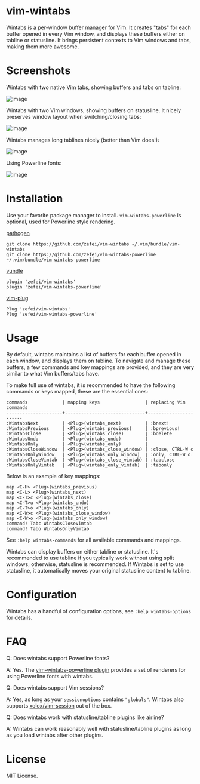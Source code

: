 # vim-wintabs

Wintabs is a per-window buffer manager for Vim. It creates "tabs" for each 
buffer opened in every Vim window, and displays these buffers either on tabline 
or statusline. It brings persistent contexts to Vim windows and tabs, making 
them more awesome.

# Screenshots

Wintabs with two native Vim tabs, showing buffers and tabs on tabline:

![image](https://raw.githubusercontent.com/zefei/vim-wintabs/master/screenshots/screenshot1.gif)

Wintabs with two Vim windows, showing buffers on statusline. It nicely preserves 
window layout when switching/closing tabs:

![image](https://raw.githubusercontent.com/zefei/vim-wintabs/master/screenshots/screenshot2.gif)

Wintabs manages long tablines nicely (better than Vim does!):

![image](https://raw.githubusercontent.com/zefei/vim-wintabs/master/screenshots/screenshot3.png)

Using Powerline fonts:

![image](https://raw.githubusercontent.com/zefei/vim-wintabs-powerline/master/screenshots/screenshot1.png)

# Installation

Use your favorite package manager to install. `vim-wintabs-powerline` is 
optional, used for Powerline style rendering.

[pathogen](https://github.com/tpope/vim-pathogen)

    git clone https://github.com/zefei/vim-wintabs ~/.vim/bundle/vim-wintabs
    git clone https://github.com/zefei/vim-wintabs-powerline ~/.vim/bundle/vim-wintabs-powerline

[vundle](https://github.com/vundlevim/vundle.vim)

    plugin 'zefei/vim-wintabs'
    plugin 'zefei/vim-wintabs-powerline'

[vim-plug](https://github.com/junegunn/vim-plug)

    Plug 'zefei/vim-wintabs'
    Plug 'zefei/vim-wintabs-powerline'

# Usage

By default, wintabs maintains a list of buffers for each buffer opened in each 
window, and displays them on tabline. To navigate and manage these buffers, a 
few commands and key mappings are provided, and they are very similar to what 
Vim buffers/tabs have.

To make full use of wintabs, it is recommended to have the following commands or 
keys mapped, these are the essential ones:

    commands             | mapping keys                 | replacing Vim commands
    ---------------------+------------------------------+-----------------------
    :WintabsNext         | <Plug>(wintabs_next)         | :bnext!
    :WintabsPrevious     | <Plug>(wintabs_previous)     | :bprevious!
    :WintabsClose        | <Plug>(wintabs_close)        | :bdelete
    :WintabsUndo         | <Plug>(wintabs_undo)         |
    :WintabsOnly         | <Plug>(wintabs_only)         |
    :WintabsCloseWindow  | <Plug>(wintabs_close_window) | :close, CTRL-W c
    :WintabsOnlyWindow   | <Plug>(wintabs_only_window)  | :only, CTRL-W o
    :WintabsCloseVimtab  | <Plug>(wintabs_close_vimtab) | :tabclose
    :WintabsOnlyVimtab   | <Plug>(wintabs_only_vimtab)  | :tabonly

Below is an example of key mappings:

    map <C-H> <Plug>(wintabs_previous)
    map <C-L> <Plug>(wintabs_next)
    map <C-T>c <Plug>(wintabs_close)
    map <C-T>u <Plug>(wintabs_undo)
    map <C-T>o <Plug>(wintabs_only)
    map <C-W>c <Plug>(wintabs_close_window)
    map <C-W>o <Plug>(wintabs_only_window)
    command! Tabc WintabsCloseVimtab
    command! Tabo WintabsOnlyVimtab

See `:help wintabs-commands` for all available commands and mappings.

Wintabs can display buffers on either tabline or statusline. It's recommended to 
use tabline if you typically work without using split windows; otherwise, 
statusline is recommended. If Wintabs is set to use statusline, it automatically 
moves your original statusline content to tabline.

# Configuration

Wintabs has a handful of configuration options, see `:help wintabs-options` for 
details.

# FAQ

Q: Does wintabs support Powerline fonts?

A: Yes. The [vim-wintabs-powerline 
plugin](https://github.com/zefei/vim-wintabs-powerline) provides a set of 
renderers for using Powerline fonts with wintabs.

Q: Does wintabs support Vim sessions?

A: Yes, as long as your `sessionoptions` contains `"globals"`. Wintabs also 
supports [xolox/vim-session](https://github.com/xolox/vim-session) out of the 
box.

Q: Does wintabs work with statusline/tabline plugins like airline?

A: Wintabs can work reasonably well with statusline/tabline plugins as long as 
you load wintabs after other plugins.

# License

MIT License.
